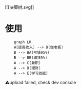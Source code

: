 ![[决策树.svg]]
# 使用
```mermaid
	graph LR
	A[提高收入] --> B(做老板)
	B --> BA(亏钱95%)
	B --> BB(赚钱5%)
	A --> C(兼职)
	A --> D(理财)
	A --> E(学习技能)
```

⚠️upload failed, check dev console
